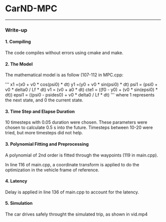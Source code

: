 # CarND-MPC

---

### Write-up

#### 1. Compiling

The code compiles without errors using cmake and make.

#### 2. The Model
The mathematical model is as follow (107-112 in MPC.cpp:

'''
x1 =(x0 + v0 * cos(psi0) * dt)
y1 =(y0 + v0 * sin(psi0) * dt)
psi1 = (psi0 + v0 * delta0 / Lf * dt)
v1 = (v0 + a0 * dt)
cte1 = ((f0 - y0) + (v0 * sin(epsi0) * dt))
epsi1 = ((psi0 - psides0) + v0 * delta0 / Lf * dt)
'''
where 1 represents the next state, and 0 the current state.

#### 3. Time Step and Elapse Duration

10 timesteps with 0.05 duration were chosen. These parameters were chosen to calculate 0.5 s into the future. Timesteps between 10-20 were tried, but more timesteps did not help.

#### 3. Polynomial Fitting and Preprocessing

A polynomial of 2nd order is fitted through the waypoints (119 in main.cpp).

In line 116 of main.cpp, a coordinate transform is applied to do the optimization in the vehicle frame of reference.

#### 4. Latency

Delay is applied in line 136 of main.cpp to account for the latency.

#### 5. Simulation

The car drives safely throught the simulated trip, as shown in vid.mp4
